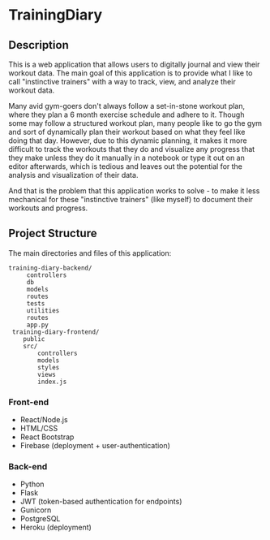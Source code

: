 # TrainingDiary

## Description
This is a web application that allows users to digitally journal and view their workout data. The main goal of this application is to provide what I like to call "instinctive trainers" with a way to track, view, and analyze their workout data.

Many avid gym-goers don't always follow a set-in-stone workout plan, where they plan a 6 month exercise schedule and adhere to it. Though some may follow a structured workout plan, many people like to go the gym and sort of dynamically plan their workout based on what they feel like doing that day. However, due to this dynamic planning, it makes it more difficult to track the workouts that they do and visualize any progress that they make unless they do it manually in a notebook or type it out on an editor afterwards, which is tedious and leaves out the potential for the analysis and visualization of their data.   

And that is the problem that this application works to solve - to make it less mechanical for these "instinctive trainers" (like myself) to document their workouts and progress.  

## Project Structure
The main directories and files of this application:

    training-diary-backend/
         controllers
         db
         models
         routes
         tests
         utilities
         routes
         app.py
     training-diary-frontend/
        public
        src/
            controllers
            models
            styles
            views
            index.js

### Front-end
- React/Node.js
- HTML/CSS
- React Bootstrap
- Firebase (deployment + user-authentication)

### Back-end
- Python
- Flask
- JWT (token-based authentication for endpoints)
- Gunicorn
- PostgreSQL
- Heroku (deployment)
